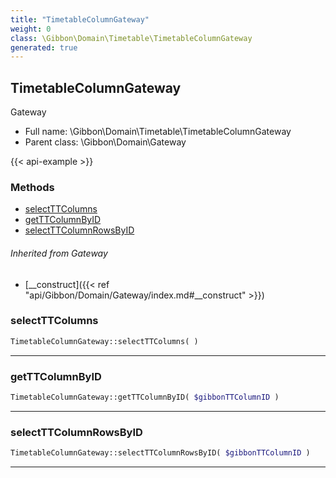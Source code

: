 ```yaml
---
title: "TimetableColumnGateway"
weight: 0
class: \Gibbon\Domain\Timetable\TimetableColumnGateway
generated: true
---
```


## TimetableColumnGateway 

Gateway



* Full name: \Gibbon\Domain\Timetable\TimetableColumnGateway
* Parent class: \Gibbon\Domain\Gateway

{{< api-example >}} 



### Methods

- [selectTTColumns](#selectttcolumns)
- [getTTColumnByID](#getttcolumnbyid)
- [selectTTColumnRowsByID](#selectttcolumnrowsbyid)




###### Inherited from Gateway
- [__construct]({{< ref "api/Gibbon/Domain/Gateway/index.md#__construct" >}})



### selectTTColumns



```php
TimetableColumnGateway::selectTTColumns( )
```









---

### getTTColumnByID



```php
TimetableColumnGateway::getTTColumnByID( $gibbonTTColumnID )
```









---

### selectTTColumnRowsByID



```php
TimetableColumnGateway::selectTTColumnRowsByID( $gibbonTTColumnID )
```









---


